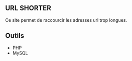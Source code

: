 ## URL SHORTER

Ce site permet de raccourcir les adresses url trop longues.

## Outils
- PHP
- MySQL
